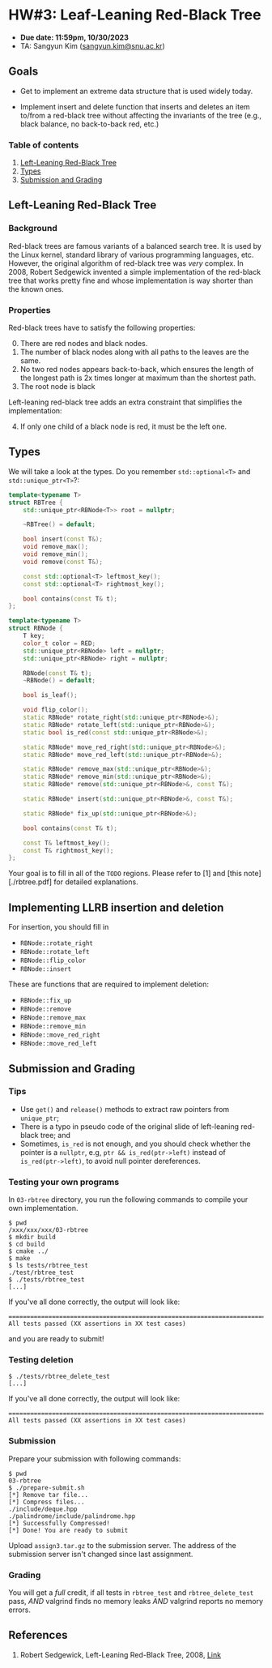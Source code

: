 # HW#3: Leaf-Leaning Red-Black Tree

* **Due date: 11:59pm, 10/30/2023**
* TA: Sangyun Kim (sangyun.kim@snu.ac.kr)

## Goals

* Get to implement an extreme data structure that is used widely today.

* Implement insert and delete function that inserts and deletes an item
  to/from a red-black tree without affecting the invariants of the tree
  (e.g., black balance, no back-to-back red, etc.)

### Table of contents

1. [Left-Leaning Red-Black Tree](#Leaf-Leaning-Red-Black-Tree)
2. [Types](#Types)
3. [Submission and Grading](#Submission-and-Grading)

## Left-Leaning Red-Black Tree

### Background

Red-black trees are famous variants of a balanced search tree. It is used
by the Linux kernel, standard library of various programming languages, etc.
However, the original algorithm of red-black tree was *very* complex.
In 2008, Robert Sedgewick invented a simple implementation of the red-black
tree that works pretty fine and whose implementation is way shorter than
the known ones.

### Properties

Red-black trees have to satisfy the following properties:

0. There are red nodes and black nodes.
1. The number of black nodes along with all paths to the leaves are the same.
2. No two red nodes appears back-to-back, which ensures the length of
   the longest path is 2x times longer at maximum than the shortest path.
3. The root node is black

Left-leaning red-black tree adds an extra constraint that simplifies the
implementation:

4. If only one child of a black node is red, it must be the left one.

## Types

We will take a look at the types. Do you remember `std::optional<T>` and
`std::unique_ptr<T>`?:

```c++
template<typename T>
struct RBTree {
    std::unique_ptr<RBNode<T>> root = nullptr;

    ~RBTree() = default;

    bool insert(const T&);
    void remove_max();
    void remove_min();
    void remove(const T&);

    const std::optional<T> leftmost_key();
    const std::optional<T> rightmost_key();

    bool contains(const T& t);
};

template<typename T>
struct RBNode {
    T key;
    color_t color = RED;
    std::unique_ptr<RBNode> left = nullptr;
    std::unique_ptr<RBNode> right = nullptr;

    RBNode(const T& t);
    ~RBNode() = default;

    bool is_leaf();

    void flip_color();
    static RBNode* rotate_right(std::unique_ptr<RBNode>&);
    static RBNode* rotate_left(std::unique_ptr<RBNode>&);
    static bool is_red(const std::unique_ptr<RBNode>&);

    static RBNode* move_red_right(std::unique_ptr<RBNode>&);
    static RBNode* move_red_left(std::unique_ptr<RBNode>&);

    static RBNode* remove_max(std::unique_ptr<RBNode>&);
    static RBNode* remove_min(std::unique_ptr<RBNode>&);
    static RBNode* remove(std::unique_ptr<RBNode>&, const T&);

    static RBNode* insert(std::unique_ptr<RBNode>&, const T&);

    static RBNode* fix_up(std::unique_ptr<RBNode>&);

    bool contains(const T& t);

    const T& leftmost_key();
    const T& rightmost_key();
};
```

Your goal is to fill in all of the `TODO` regions. Please refer to [1] and
[this note][./rbtree.pdf] for detailed explanations.

## Implementing LLRB insertion and deletion

For insertion, you should fill in

* `RBNode::rotate_right`
* `RBNode::rotate_left`
* `RBNode::flip_color`
* `RBNode::insert`

These are functions that are required to implement deletion:

* `RBNode::fix_up`
* `RBNode::remove`
* `RBNode::remove_max`
* `RBNode::remove_min`
* `RBNode::move_red_right`
* `RBNode::move_red_left`

## Submission and Grading

### Tips

* Use `get()` and `release()` methods to extract raw pointers from `unique_ptr`;
* There is a typo in pseudo code of the original slide of left-leaning red-black
tree; and
* Sometimes, `is_red` is not enough, and you should check whether the pointer
is a `nullptr`, e.g, `ptr && is_red(ptr->left)` instead of `is_red(ptr->left)`,
to avoid null pointer dereferences.

### Testing your own programs

In `03-rbtree` directory, you run the following commands to compile your own
implementation.

```
$ pwd
/xxx/xxx/xxx/03-rbtree
$ mkdir build
$ cd build
$ cmake ../
$ make
$ ls tests/rbtree_test
./test/rbtree_test
$ ./tests/rbtree_test
[...]
```

If you've all done correctly, the output will look like:

```
===============================================================================
All tests passed (XX assertions in XX test cases)

```

and you are ready to submit!

### Testing deletion

```
$ ./tests/rbtree_delete_test
[...]
```

If you've all done correctly, the output will look like:


```
===============================================================================
All tests passed (XX assertions in XX test cases)

```

### Submission

Prepare your submission with following commands:

```
$ pwd
03-rbtree
$ ./prepare-submit.sh
[*] Remove tar file...
[*] Compress files...
./include/deque.hpp
./palindrome/include/palindrome.hpp
[*] Successfully Compressed!
[*] Done! You are ready to submit
```

Upload `assign3.tar.gz` to the submission server. The address of the submission
server isn't changed since last assignment.

### Grading

You will get a _full_ credit, if all tests in `rbtree_test` and `rbtree_delete_test`
pass, *AND* valgrind finds no memory leaks *AND* valgrind reports no memory errors.

## References

1. Robert Sedgewick, Left-Leaning Red-Black Tree, 2008, [Link](https://www.cs.princeton.edu/~rs/talks/LLRB/RedBlack.pdf)

